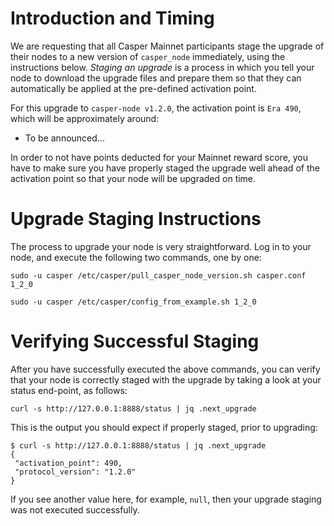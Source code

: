 # Introduction and Timing
We are requesting that all Casper Mainnet participants stage the upgrade of their nodes to a new version of `casper_node` immediately, using the instructions below. _Staging an upgrade_ is a process in which you tell your node to download the upgrade files and prepare them so that they can automatically be applied at the pre-defined activation point.

For this upgrade to `casper-node v1.2.0`, the activation point is `Era 490`, which will be approximately around:

* To be announced...

In order to not have points deducted for your Mainnet reward score, you have to make sure you have properly staged the upgrade well ahead of the activation point so that your node will be upgraded on time.

# Upgrade Staging Instructions
The process to upgrade your node is very straightforward. Log in to your node, and execute the following two commands, one by one:

`sudo -u casper /etc/casper/pull_casper_node_version.sh casper.conf 1_2_0`

`sudo -u casper /etc/casper/config_from_example.sh 1_2_0`

# Verifying Successful Staging
After you have successfully executed the above commands, you can verify that your node is correctly staged with the upgrade by taking a look at your status end-point, as follows:

`curl -s http://127.0.0.1:8888/status | jq .next_upgrade`

This is the output you should expect if properly staged, prior to upgrading:

    $ curl -s http://127.0.0.1:8888/status | jq .next_upgrade
    {
     "activation_point": 490,
     "protocol_version": "1.2.0"
    }

If you see another value here, for example, `null`, then your upgrade staging was not executed successfully.